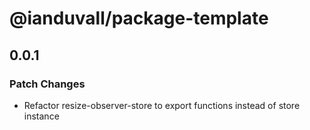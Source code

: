 # @ianduvall/package-template

## 0.0.1

### Patch Changes

- Refactor resize-observer-store to export functions instead of store instance
